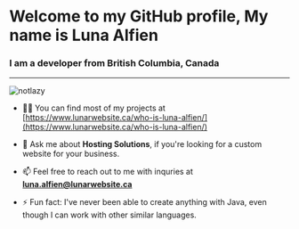 <h1>Welcome to my GitHub profile, My name is Luna Alfien</h1>
<h3>I am a developer from British Columbia, Canada</h3>
<hr>

<p align="left"> <img src="https://komarev.com/ghpvc/?username=notlazy" alt="notlazy" /> </p>

- 👨‍💻 You can find most of my projects at [https://www.lunarwebsite.ca/who-is-luna-alfien/](https://www.lunarwebsite.ca/who-is-luna-alfien/)

- 💬 Ask me about **Hosting Solutions**, if you're looking for a custom website for your business.

- 📫 Feel free to reach out to me with inquries at **luna.alfien@lunarwebsite.ca**

- ⚡ Fun fact: I've never been able to create anything with Java, even though I can work with other similar languages.

<!-- 
<h3>Languages and Frameworks</h3>
<p align="left">
  <img src="https://cdn.jsdelivr.net/gh/devicons/devicon/icons/html5/html5-original-wordmark.svg" alt="html5" width="40" height="40"/>
  <img src="https://cdn.jsdelivr.net/gh/devicons/devicon/icons/css3/css3-original-wordmark.svg" alt="css3" width="40" height="40"/>
  <img src="https://cdn.jsdelivr.net/gh/devicons/devicon/icons/less/less-plain-wordmark.svg" alt="less" width="40" height="40"/>
  <img src="https://cdn.jsdelivr.net/gh/devicons/devicon/icons/javascript/javascript-original.svg" alt="javascript" width="40" height="40"/>
  <img src="https://cdn.jsdelivr.net/gh/devicons/devicon/icons/electron/electron-original.svg" alt="electron" width="40" height="40"/>
  <img src="https://cdn.jsdelivr.net/gh/devicons/devicon/icons/python/python-original-wordmark.svg" alt="python" width="40" height="40"/>
  <img src="https://cdn.jsdelivr.net/gh/devicons/devicon/icons/lua/lua-original-wordmark.svg" alt="lua" width="40" height="40"/>
  <img src="https://cdn.jsdelivr.net/gh/devicons/devicon/icons/csharp/csharp-original.svg" alt="csharp" width="40" height="40"/>
  <img src="https://cdn.jsdelivr.net/gh/devicons/devicon/icons/php/php-original.svg" alt="php" width="40" height="40"/>
  <img src="https://cdn.jsdelivr.net/gh/devicons/devicon/icons/mysql/mysql-original-wordmark.svg" alt="mysql" width="40" height="40"/>
</p>
<p>
  <span style=color:#333;>* This list may be incomplete</span>
</p> -->
<!-- **NotLazy/NotLazy** is a ✨ _special_ ✨ repository because its `README.md` (this file) appears on your GitHub profile. -->
